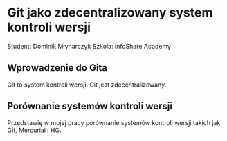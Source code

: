 # Git jako zdecentralizowany system kontroli wersji

Student: Dominik Młynarczyk
Szkoła: infoShare Academy

## Wprowadzenie do Gita

Git to system kontroli wersji. Git jest zdecentralizowany.

## Porównanie systemów kontroli wersji

Przedstawię w mojej pracy porównanie systemów kontroli wersji takich jak Git, Mercurial i HG.
